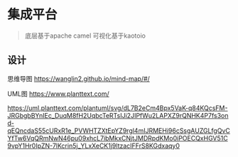 # 集成平台
> 底层基于apache camel
> 可视化基于kaotoio

## 设计
思维导图
https://wanglin2.github.io/mind-map/#/

UML图
https://www.planttext.com/

https://uml.planttext.com/plantuml/svg/dL7B2eCm4Bpx5VaK-q84KQcsFM-JRGbgbBYnIEc_DuqM8fH2UqbcTeRTsIJi2JIPfWu2LAPXZ9rQNHK4P7fs3ond-qEQncdaS55cURxR1e_PVWHTZXtEpYZ9rgl4mIJRMEHi96cSsgAUZGLfgQvCYfTw6VqQRmNwN46pu09xhcL7ibMkxCNjtJMDRpdKMo0iPOECQxHGV51C9vpY1Hr0IpZN-7lKcrin5j_YLxXeCK1j9ltzacIFFrS8KGdxaqy0
